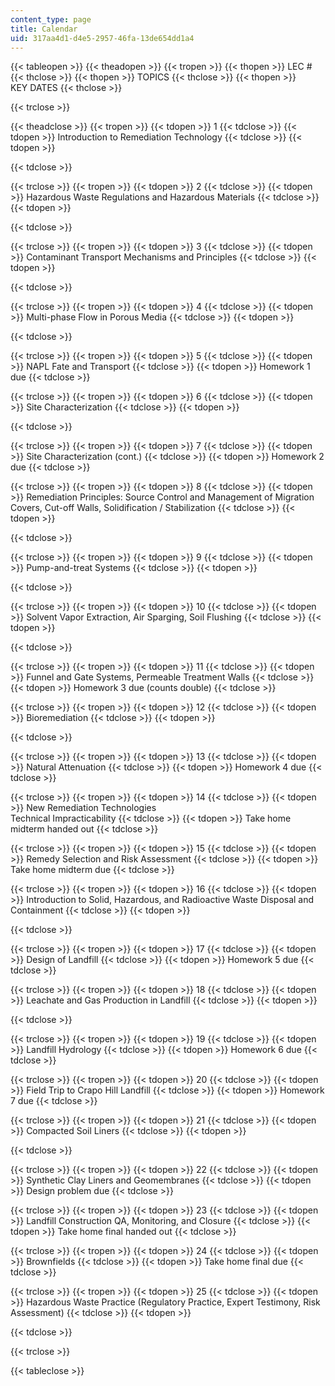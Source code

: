 ```yaml
---
content_type: page
title: Calendar
uid: 317aa4d1-d4e5-2957-46fa-13de654dd1a4
---
```


{{< tableopen >}}
{{< theadopen >}}
{{< tropen >}}
{{< thopen >}}
LEC #
{{< thclose >}}
{{< thopen >}}
TOPICS
{{< thclose >}}
{{< thopen >}}
KEY DATES
{{< thclose >}}

{{< trclose >}}

{{< theadclose >}}
{{< tropen >}}
{{< tdopen >}}
1
{{< tdclose >}}
{{< tdopen >}}
Introduction to Remediation Technology
{{< tdclose >}}
{{< tdopen >}}

{{< tdclose >}}

{{< trclose >}}
{{< tropen >}}
{{< tdopen >}}
2
{{< tdclose >}}
{{< tdopen >}}
Hazardous Waste Regulations and Hazardous Materials
{{< tdclose >}}
{{< tdopen >}}

{{< tdclose >}}

{{< trclose >}}
{{< tropen >}}
{{< tdopen >}}
3
{{< tdclose >}}
{{< tdopen >}}
Contaminant Transport Mechanisms and Principles
{{< tdclose >}}
{{< tdopen >}}

{{< tdclose >}}

{{< trclose >}}
{{< tropen >}}
{{< tdopen >}}
4
{{< tdclose >}}
{{< tdopen >}}
Multi-phase Flow in Porous Media
{{< tdclose >}}
{{< tdopen >}}

{{< tdclose >}}

{{< trclose >}}
{{< tropen >}}
{{< tdopen >}}
5
{{< tdclose >}}
{{< tdopen >}}
NAPL Fate and Transport
{{< tdclose >}}
{{< tdopen >}}
Homework 1 due
{{< tdclose >}}

{{< trclose >}}
{{< tropen >}}
{{< tdopen >}}
6
{{< tdclose >}}
{{< tdopen >}}
Site Characterization
{{< tdclose >}}
{{< tdopen >}}

{{< tdclose >}}

{{< trclose >}}
{{< tropen >}}
{{< tdopen >}}
7
{{< tdclose >}}
{{< tdopen >}}
Site Characterization (cont.)
{{< tdclose >}}
{{< tdopen >}}
Homework 2 due
{{< tdclose >}}

{{< trclose >}}
{{< tropen >}}
{{< tdopen >}}
8
{{< tdclose >}}
{{< tdopen >}}
Remediation Principles: Source Control and Management of Migration Covers, Cut-off Walls, Solidification / Stabilization
{{< tdclose >}}
{{< tdopen >}}

{{< tdclose >}}

{{< trclose >}}
{{< tropen >}}
{{< tdopen >}}
9
{{< tdclose >}}
{{< tdopen >}}
Pump-and-treat Systems
{{< tdclose >}}
{{< tdopen >}}

{{< tdclose >}}

{{< trclose >}}
{{< tropen >}}
{{< tdopen >}}
10
{{< tdclose >}}
{{< tdopen >}}
Solvent Vapor Extraction, Air Sparging, Soil Flushing
{{< tdclose >}}
{{< tdopen >}}

{{< tdclose >}}

{{< trclose >}}
{{< tropen >}}
{{< tdopen >}}
11
{{< tdclose >}}
{{< tdopen >}}
Funnel and Gate Systems, Permeable Treatment Walls
{{< tdclose >}}
{{< tdopen >}}
Homework 3 due (counts double)
{{< tdclose >}}

{{< trclose >}}
{{< tropen >}}
{{< tdopen >}}
12
{{< tdclose >}}
{{< tdopen >}}
Bioremediation
{{< tdclose >}}
{{< tdopen >}}

{{< tdclose >}}

{{< trclose >}}
{{< tropen >}}
{{< tdopen >}}
13
{{< tdclose >}}
{{< tdopen >}}
Natural Attenuation
{{< tdclose >}}
{{< tdopen >}}
Homework 4 due
{{< tdclose >}}

{{< trclose >}}
{{< tropen >}}
{{< tdopen >}}
14
{{< tdclose >}}
{{< tdopen >}}
New Remediation Technologies  
Technical Impracticability
{{< tdclose >}}
{{< tdopen >}}
Take home midterm handed out
{{< tdclose >}}

{{< trclose >}}
{{< tropen >}}
{{< tdopen >}}
15
{{< tdclose >}}
{{< tdopen >}}
Remedy Selection and Risk Assessment
{{< tdclose >}}
{{< tdopen >}}
Take home midterm due
{{< tdclose >}}

{{< trclose >}}
{{< tropen >}}
{{< tdopen >}}
16
{{< tdclose >}}
{{< tdopen >}}
Introduction to Solid, Hazardous, and Radioactive Waste Disposal and Containment
{{< tdclose >}}
{{< tdopen >}}

{{< tdclose >}}

{{< trclose >}}
{{< tropen >}}
{{< tdopen >}}
17
{{< tdclose >}}
{{< tdopen >}}
Design of Landfill
{{< tdclose >}}
{{< tdopen >}}
Homework 5 due
{{< tdclose >}}

{{< trclose >}}
{{< tropen >}}
{{< tdopen >}}
18
{{< tdclose >}}
{{< tdopen >}}
Leachate and Gas Production in Landfill
{{< tdclose >}}
{{< tdopen >}}

{{< tdclose >}}

{{< trclose >}}
{{< tropen >}}
{{< tdopen >}}
19
{{< tdclose >}}
{{< tdopen >}}
Landfill Hydrology
{{< tdclose >}}
{{< tdopen >}}
Homework 6 due
{{< tdclose >}}

{{< trclose >}}
{{< tropen >}}
{{< tdopen >}}
20
{{< tdclose >}}
{{< tdopen >}}
Field Trip to Crapo Hill Landfill
{{< tdclose >}}
{{< tdopen >}}
Homework 7 due
{{< tdclose >}}

{{< trclose >}}
{{< tropen >}}
{{< tdopen >}}
21
{{< tdclose >}}
{{< tdopen >}}
Compacted Soil Liners
{{< tdclose >}}
{{< tdopen >}}

{{< tdclose >}}

{{< trclose >}}
{{< tropen >}}
{{< tdopen >}}
22
{{< tdclose >}}
{{< tdopen >}}
Synthetic Clay Liners and Geomembranes
{{< tdclose >}}
{{< tdopen >}}
Design problem due
{{< tdclose >}}

{{< trclose >}}
{{< tropen >}}
{{< tdopen >}}
23
{{< tdclose >}}
{{< tdopen >}}
Landfill Construction QA, Monitoring, and Closure
{{< tdclose >}}
{{< tdopen >}}
Take home final handed out
{{< tdclose >}}

{{< trclose >}}
{{< tropen >}}
{{< tdopen >}}
24
{{< tdclose >}}
{{< tdopen >}}
Brownfields
{{< tdclose >}}
{{< tdopen >}}
Take home final due
{{< tdclose >}}

{{< trclose >}}
{{< tropen >}}
{{< tdopen >}}
25
{{< tdclose >}}
{{< tdopen >}}
Hazardous Waste Practice (Regulatory Practice, Expert Testimony, Risk Assessment)
{{< tdclose >}}
{{< tdopen >}}

{{< tdclose >}}

{{< trclose >}}

{{< tableclose >}}